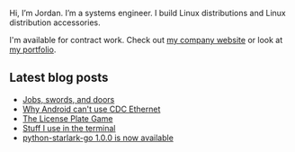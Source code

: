 Hi, I’m Jordan. I’m a systems engineer. I build Linux distributions and Linux distribution accessories.

I'm available for contract work. Check out [my company website](https://caketop.app/) or look at [my portfolio](https://jordemort.dev).

## Latest blog posts

<!-- BLOG-POST-LIST:START -->
- [Jobs, swords, and doors](https://jordemort.dev/blog/jobs-swords-and-doors/)
- [Why Android can&#39;t use CDC Ethernet](https://jordemort.dev/blog/why-android-cant-use-cdc-ethernet/)
- [The License Plate Game](https://jordemort.dev/blog/the-license-plate-game/)
- [Stuff I use in the terminal](https://jordemort.dev/blog/stuff-i-use-in-the-terminal/)
- [python-starlark-go 1.0.0 is now available](https://jordemort.dev/blog/python-starlark-go-1.0.0/)
<!-- BLOG-POST-LIST:END -->
